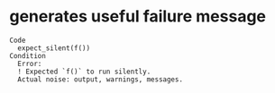 # generates useful failure message

    Code
      expect_silent(f())
    Condition
      Error:
      ! Expected `f()` to run silently.
      Actual noise: output, warnings, messages.

